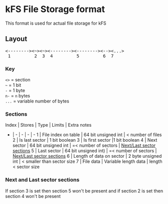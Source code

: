 # kFS File Storage format

This format is used for actual file storage for kFS

## Layout

<pre>
<--------><~><~><--------><--------><--><...>
 1         2  3  4         5         6  7
</pre>

### Key

`<>` = section <br>
`~` = 1 bit<br>
`-` = 1 byte<br>
`n-` = `n` bytes<br>
`...` = variable number of bytes<br>

### Sections
Index | Stores | Type | Limits | Extra notes
- | - | - | - | - 
1 | File index on table | 64 bit unsigned int | < number of files
2 | Is last sector | 1 bit boolean
3 | Is first sector |1 bit boolean
4 | Next sector | 64 bit unsigned int | =< number of sectors | [Next/Last sector sections](#next-and-last-sector-sections)
5 | Last sector | 64 bit unsigned int) | =< number of sectors |  [Next/Last sector sections](#next-and-last-sector-sections)
6 | Length of data on sector | 2 byte unsigned int | < smaller than sector size
7 | File data | Variable length data | length < sector size

### Next and Last sector sections

If section 3 is set then section 5 won't be present and if section 2 is set then section 4 won't be present